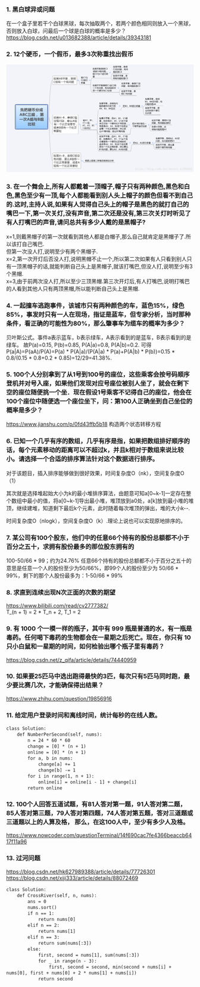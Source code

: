 ### 1. 黑白球异或问题
在一个盒子里若干个白球黑球，每次抽取两个，若两个颜色相同则放入一个黑球，否则放入白球，问最后一个球是白球的概率是多少？  
https://blog.csdn.net/u013682388/article/details/39343181

### 2. 12个硬币，一个假币，最多3次称重找出假币
![](https://github.com/FFizzZZ/Fizz/blob/master/Algorithm/Pictures/硬币.png)

### 3. 在一个舞会上,所有人都戴着一顶帽子,帽子只有两种颜色,黑色和白色,黑色至少有一顶,每个人都能看到别人头上帽子的颜色但看不到自己的.这时,主持人说,如果有人觉得自己头上的帽子是黑色的就打自己的嘴巴一下,第一次关灯,没有声音,第二次还是没有,第三次关灯时听见了有人打嘴巴的声音,请问总共有多少人戴的是黑帽子?

x=1,则戴黑帽子的第一次就看到其他人都是白帽子,那么自己就肯定是黑帽子了.所以该打自己嘴巴.  
但第一次没人打,说明至少有两个黑帽子.  
x=2,第一次开灯后否没人打,说明黑帽不止一个,所以第二次如果有人只看到别人只有一顶黑帽子的话,就能判断自己头上是黑帽子,就该打嘴巴,但没人打,说明至少有3个黑帽.  
x=3,由于前两次没人打,所以至少三顶黑帽.第三次开灯后,有人打嘴巴,说明打嘴巴的人看到其他人只有两顶黑帽,所以能判断自己头上是黑帽.  

### 4. 一起撞车逃跑事件，该城市只有两种颜色的车，蓝色15%，绿色85%，事发时只有一人在现场，指证是蓝车，但专家分析，当时那种条件，看正确的可能性为80%，那么肇事车为缆车的概率为多少？

贝叶斯公式。事件a表示蓝车，b表示绿车，A表示看到的是蓝车，B表示看到的是绿车。 故P(a)=0.15, P(b)=0.85, P(A|a)=0.8, P(A|b)=0.2. 可得P(a|A)=P(aA)/P(A)=P(a) * P(A|a)/(P(A|a) * P(a)+P(A|b) * P(b))=0.15 * 0.8/(0.15 * 0.8+0.2 * 0.85)=12/29=41.38%.

### 5. 100个人分别拿到了从1号到100号的座位，这些乘客会按号码顺序登机并对号入座，如果他们发现对应号座位被别人坐了，就会在剩下空的座位随便挑一个坐．现在假设1号乘客不记得自己的座位，他会在100个座位中随便选一个座位坐下，问：第100人正确坐到自己坐位的概率是多少？

https://www.jianshu.com/p/0fd43ffb5b18 构造两个状态转移方程

### 6. 已知一个几乎有序的数组，几乎有序是指，如果把数组排好顺序的话，每个元素移动的距离可以不超过k，并且k相对于数组来说比较小。请选择一个合适的排序算法针对这个数据进行排序。

对于该题目，插入排序能够做到很好效果，时间复杂度O（nk），空间复杂度O（1）

其次就是选择堆起始大小为k的最小堆排序算法，由题意可知a[0~k-1]一定存在整个数组中最小的值，将a[0~k-1]导出最小堆，堆顶放到a0处，a[k]放到最小堆的堆顶，继续建堆，知道剩下最后k个元素，此时随着每次堆顶的弹出，堆的大小k--.

时间复杂度O（nlogk），空间复杂度O（k）.理论上说也可以实现原地排序的。

### 7. 某公司有100个股东，他们中的任意66个持有的股份总额都不小于百分之五十，求拥有股份最多的那位股东拥有的

100-50/66 * 99；约为24.76%
任意66个持有的股份总额都不小于百分之五十的意思是任意一个人的股份至少为50/66%，即99个人的股份至少为
50/66 * 99%，剩下的那个人股份最多为：1-50/66 * 99%

### 8. 求直到连续出现N次正面的次数的期望

https://www.bilibili.com/read/cv2777382/  
T_(n + 1) = 2 * T_n + 2,  T_1 = 2

### 9. 有 1000 个一模一样的瓶子，其中有 999 瓶是普通的水，有一瓶是毒药。任何喝下毒药的生物都会在一星期之后死亡。现在，你只有 10 只小白鼠和一星期的时间，如何检验出哪个瓶子里有毒药？

https://blog.csdn.net/z_qifa/article/details/74440959

### 10. 如果要25匹马中选出跑得最快的3匹，每次只有5匹马同时跑，最少要比赛几次，才能确保得出结果？

https://www.zhihu.com/question/19856916

### 11. 给定用户登录时间和离线时间，统计每秒的在线人数。
```
class Solution:
    def NumberPerSecond(self, nums):
        n = 24 * 60 * 60
        change = [0] * (n + 1)
        online = [0] * (n + 1)
        for a, b in nums:
            change[a] += 1
            change[b] -= 1
        for i in range(1, n + 1):
            online[i] = online[i - 1] + change[i]
        return online
```

### 12. 100个人回答五道试题，有81人答对第一题，91人答对第二题，85人答对第三题，79人答对第四题，74人答对第五题，答对三道题或三道题以上的人算及格， 那么，在这100人中，至少有多少人及格。

https://www.nowcoder.com/questionTerminal/14f690cac7fe4366beaccb6417f11a96

### 13. 过河问题

https://blog.csdn.net/hk627989388/article/details/77726301
https://blog.csdn.net/xiji333/article/details/88072469
```
class Solution:
    def CrossRiver(self, n, nums):
        ans = 0
        nums.sort()
        if n == 1:
            return nums[0]
        elif n == 2:
            return nums[1]
        elif n == 3:
            return sum(nums[:3])
        else:
            first, second = nums[1], sum(nums[:3])
            for _ in range(n - 3):
                first, second = second, min(second + nums[i] + nums[0], first + nums[0] + 2 * nums[1] + nums[i])
            return second
```
